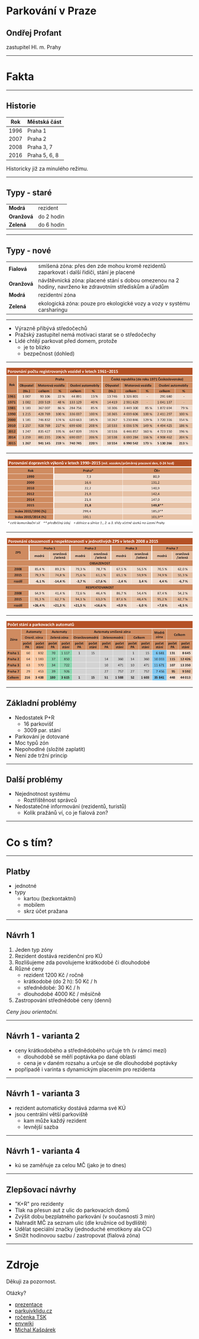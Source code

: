 
# Parkování v Praze

## Ondřej Profant

zastupitel Hl. m. Prahy

---

# Fakta

----

## Historie

| Rok  | Městská část  |
|------|---------------|
| 1996 | Praha 1       |
| 2007 | Praha 2       |
| 2008 | Praha 3, 7    |
| 2016 | Praha 5, 6, 8 |

Historicky již za minulého režimu.

----

## Typy - staré


|              |              |
|--------------|--------------|
| **Modrá**    | rezident     |
| **Oranžová** | do 2 hodin   |
| **Zelená**   | do 6 hodin   |

----

## Typy - nové

|              |                   |
|--------------|-------------------|
| **Fialová**  | smíšená zóna: přes den zde mohou kromě rezidentů zaparkovat i další řidiči, stání je placené |
| **Oranžová** | návštěvnická zóna: placené stání s dobou omezenou na 2 hodiny, navrženo ke zdravotním střediskům a úřadům |
| **Modrá**    | rezidentní zóna   |
| **Zelená**   | ekologická zóna: pouze pro ekologické vozy a vozy v systému carsharingu |


----

- Výrazně přibývá středočechů
- Pražský zastupitel nemá motivaci starat se o středočechy
- Lidé chtějí parkovat před domem, protože
	- je to blízko
	- bezpečnost (dohled)

----

![Registrovaná vozidla](general-assets/zps/registrovana-vozidla.png)

----

![Dopravní výkony](general-assets/zps/dopravni-vykony.png)

----

![Obsazenost](general-assets/zps/zps-obsazenost.png)

----

![Počet stání](general-assets/zps/zps-pocet-stani.png)

---

## Základní problémy

- Nedostatek P+R
	- 16 parkovišť
	- 3009 par. stání
- Parkování je dotované
- Moc typů zón
- Nepohodlné (složité zaplatit)
- Není zde tržní princip

----

## Další problémy

- Nejednotnost systému
	- Roztříštěnost správců
- Nedostatečné informování (rezidentů, turistů)
	- Kolik pražánů ví, co je fialová zon?

---

# Co s tím?

----

## Platby

- jednotné
- typy
	- kartou (bezkontaktní)
	- mobilem
	- skrz účet pražana

----

## Návrh 1

1. Jeden typ zóny 
2. Rezident dostává rezidenční pro KÚ 
3. Rozlišujeme zda povolujeme krátkodobé či dlouhodobé
4. Různé ceny
	- rezident 1200 Kč / ročně
	- krátkodobé (do 2 h): 50 Kč / h
	- střednědobé: 30 Kč / h 
	- dlouhodobé 4000 Kč / měsíčně
5. Zastropování střednědobé ceny (denní)

*Ceny jsou orientační.*

----

## Návrh 1 - varianta 2

- ceny krátkodobého a střednědobého určuje trh (v rámci mezí)
	- dlouhodobě se měří poptávka po dané oblasti
	- cena je v daném rozsahu a určuje se dle dlouhodobé poptávky
- popřípadě i varinta s dynamickým placením pro rezidenta

----

## Návrh 1 - varianta 3

- rezident automaticky dostává zdarma své KÚ
- jsou centrální větší parkoviště 
	- kam může každý rezident
	- levnější sazba

----

## Návrh 1 - varianta 4

- kú se zaměňuje za celou MČ (jako je to dnes)

----

## Zlepšovací návrhy

- "K+R" pro rezidenty
- Tlak na přesun aut z ulic do parkovacích domů
- Zvýšit dobu bezplatného parkování (v současnosti 3 min)
- Nahradit MČ za seznam ulic (dle kružnice od bydliště)
- Udělat speciální značky (jednoduché emotikony ala CC)
- Snížit hodinovou sazbu / zastropovat (fialová zóna)

---

# Zdroje

Děkuji za pozornost.

Otázky?


- [prezentace](https://github.com/kedrigern/prezentace-cs/)
- [parkujvklidu.cz](http://www.parkujvklidu.cz/)
- [ročenka TSK](http://www.tsk-praha.cz/static/udi-rocenka-2015-cz.pdf)
- [envwiki](https://www.enviwiki.cz/wiki/Management_parkov%C3%A1n%C3%AD)
- [Michal Kašpárek](http://m.penize.cz/spotrebitel/316168-jak-zavest-bezproblemove-parkovani-a-nepodmineny-prijem-jednou-ranou#element_22_90311)

